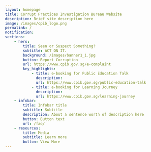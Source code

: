 ```yaml
---
layout: homepage
title: Corrupt Practices Investigation Bureau Website
description: Brief site description here
image: /images/cpib_logo.png
permalink: /
notification: 
sections:
    - hero:
        title: Seen or Suspect Something?
        subtitle: ACT ON IT.
        background: /images/banner1_1.jpg
        button: Report Corruption
        url: https://www.cpib.gov.sg/e-complaint
        key_highlights:
            - title: e-booking for Public Education Talk
              description: 
              url: https://www.cpib.gov.sg/public-education-talk
            - title: e-booking for Learning Journey
              description: 
              url: https://www.cpib.gov.sg/learning-journey
    - infobar:
        title: Infobar title
        subtitle: Subtitle
        description: About a sentence worth of description here
        button: Button text
        url: /faq/
    - resources:
        title: Media
        subtitle: Learn more
        button: View More
---
```


